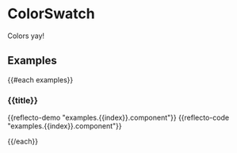 # ColorSwatch

Colors yay!


## Examples

{{#each examples}}

### {{title}}

{{reflecto-demo "examples.{{index}}.component"}}
{{reflecto-code "examples.{{index}}.component"}}

{{/each}}
